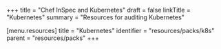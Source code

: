 +++
title = "Chef InSpec and Kubernetes"
draft = false
linkTitle = "Kubernetes"
summary = "Resources for auditing Kubernetes"

[menu.resources]
    title = "Kubernetes"
    identifier = "resources/packs/k8s"
    parent = "resources/packs"
+++